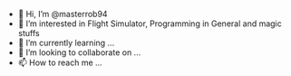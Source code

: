 - 👋 Hi, I’m @masterrob94
- 👀 I’m interested in Flight Simulator, Programming in General and magic stuffs
- 🌱 I’m currently learning ...
- 💞️ I’m looking to collaborate on ...
- 📫 How to reach me ...

<!---
masterrob94/masterrob94 is a ✨ special ✨ repository because its `README.md` (this file) appears on your GitHub profile.
You can click the Preview link to take a look at your changes.
--->
